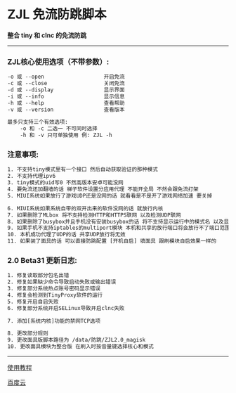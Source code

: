 # ZJL 免流防跳脚本
**整合 tiny 和 clnc 的免流防跳**

****
### ZJL核心使用选项（不带参数）:

```txt
-o 或 --open                   开启免流
-c 或 --close                  关闭免流
-d 或 --display                显示界面
-i 或 --info                   显示信息
-h 或 --help                   查看帮助
-v 或 --version                查看版本

最多只支持三个有效选项:
	-o 和 -c 二选一 不可同时选择
	-h 和 -v 只可单独使用 例: ZJL -h
```

### 注意事项:
```txt
1. 不支持tiny模式里有一个接口 然后自动获取验证的那种模式
2. 不支持代理ipv6
3. tiny模式的uid写0 不然高版本安卓可能没网
4. 要免流还加翻墙的话 梯子软件设置分应用代理 不能开全局 不然会跟免流打架
5. MIUI系统如果放行了游戏UDP还是没网的话 就看看是不是开了游戏网络加速 要关掉

6. MIUI系统如果系统自带的双开出来的软件没网的话 就放行内核
7. 如果删除了MLbox 将不支持检测HTTP和HTTPS联网 以及检测UDP联网
8. 如果删除了busybox并且手机没有安装busybox的话 将不支持显示运行中的模式名 以及显示已用流量
9. 如果手机不支持iptables的multiport模块 本机和共享的放行端口将会放行不了端口范围
10. 本机成功代理了UDP的话 共享UDP放行将无效
11. 如果装了面具的话 可以直接防跳配置 [开机自启] 填面具 跟刷模块自启效果一样的
```

### 2.0 Beta31 更新日志:
```txt
1. 修复读取部分包名出错
2. 修复如果缺少命令导致启动失败或输出错误
3. 修复部分系统热点账号密码显示错误
4. 修复会检测到TinyProxy软件的运行
5. 修复开启自启失败
6. 修复部分系统开启SELinux导致开启clnc失败

7. 添加[系统内核]功能的禁网TCP选项

8. 更改部分规则
9. 更改面具版脚本路径为 /data/防跳/ZJL2.0_magisk
10. 更改面具模块为整合版 在刷入时按音量键选择核心和模式
```

****

[使用教程](https://eternalpain.github.io/ "使用教程")  

[百度云](https://pan.baidu.com/s/1Btj7-uYtzXiPdR6fOTGttQ "ZJL百度云")  
